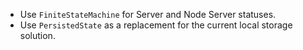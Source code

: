 - Use `FiniteStateMachine` for Server and Node Server statuses.
- Use `PersistedState` as a replacement for the current local storage solution.
